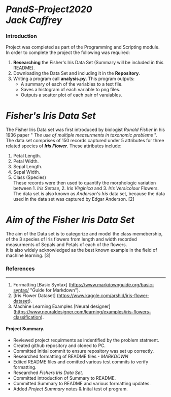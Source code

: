 ***PandS-Project2020*** <br>
***Jack Caffrey***
=================

### Introduction 

Project was completed as part of the Programming and Scripting module. <br>
In order to complete the project the following was required:

1. **Researching** the Fisher's Iris Data Set (Summary will be included in this README).<br>
2. Downloading the Data Set and including it in the **Repository**.<br>
3. Writing a program call **analysis.py**. This program outputs:<br>
    * A summary of each of the variables to a text file.<br>
    * Saves a histogram of each variable to png files.<br>
    * Outputs a scatter plot of each pair of varaiables.<br>

***Fisher's Iris Data Set***
============================

The Fisher Iris Data set was first introduced by biologist *Ronald Fisher* in his 1936 paper " *The use of multiple measurments in taxonomic problems* ". The data set comprises of 150 records captured under 5 attributes for three related species of ***Iris Flower***. These attributes include: <br>
1. Petal Length. <br>
2. Petal Width. <br>
3. Sepal Length. <br>
4. Sepal Width. <br>
5. Class (Species) <br>
These records were then used to quantify the morphologic variation between 1. *Iris Setose*, 2. *Iris Virginica* and 3. *Iris Versicolour* Flowers.<br> 
The data set is also known as *Anderson's Iris* data set, because the data used in the data set was captured by Edgar Anderson. [2]

***Aim of the Fisher Iris Data Set***
=====================================

The aim of the Data set is to categorize and model the class memebership, of the 3 species of Iris flowers from length and width recorded measurments of Sepals and Petals of each of the flowers.<br>
It is also widely acknowledged as the best known example in the field of machine learning. [3]

 
### References 
---------
1. Formatting [Basic Syntax] (https://www.markdownguide.org/basic-syntax/ "Guide for Markdown").
2. [Iris Flower Dataset] (https://www.kaggle.com/arshid/iris-flower-dataset).
3. Machine Learning Examples [Neural designer] (https://www.neuraldesigner.com/learning/examples/iris-flowers-classification).

#### Project Summary. 
* Reviewed project requirments as indentified by the problem statment.<br>
* Created github repository and cloned to PC. <br>
* Committed Initial commit to ensure repository was set up correctly. <br>
* Researched formatting of README files - *MARKDOWN* <br>
* Edited README files and comitted various test commits to verify formatting. <br>
* Researched *Fishers Iris Data Set*. <br>
* Committed introduction of Summary to README. <br>
* Committed Summary to README and various formatting updates. <br>
* Added *Project Summary* notes & Inital test of program. <br>